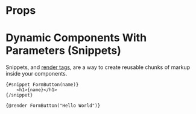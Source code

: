
# Props

# Dynamic Components With Parameters (Snippets)

Snippets, and [render tags](https://svelte.dev/docs/svelte/@render), are a way to create reusable chunks of markup inside your components.

```
{#snippet FormButton(name)}
	<h1>{name}</h1>
{/snippet}

{@render FormButton("Hello World")}
```


